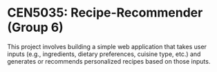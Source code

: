 # CEN5035: Recipe-Recommender (Group 6)
This project involves building a simple web application that takes user inputs (e.g., ingredients, dietary preferences, cuisine type, etc.) and generates or recommends personalized recipes based on those inputs.
